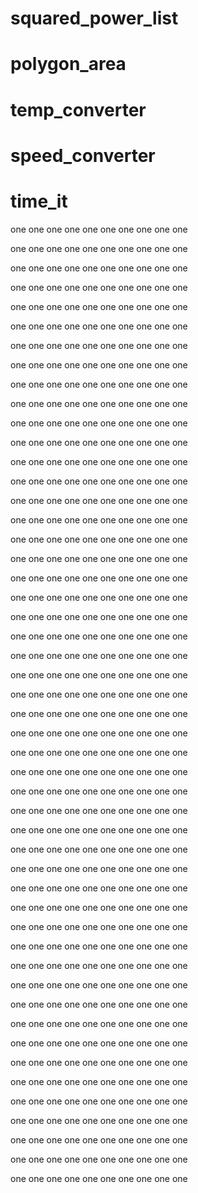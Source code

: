# squared_power_list

# polygon_area

# temp_converter

# speed_converter

# time_it

one one one one one one one one one one 

one one one one one one one one one one 

one one one one one one one one one one 

one one one one one one one one one one 

one one one one one one one one one one 

one one one one one one one one one one 

one one one one one one one one one one 

one one one one one one one one one one 

one one one one one one one one one one 

one one one one one one one one one one 



one one one one one one one one one one 

one one one one one one one one one one 

one one one one one one one one one one 

one one one one one one one one one one 

one one one one one one one one one one 

one one one one one one one one one one 

one one one one one one one one one one 

one one one one one one one one one one 

one one one one one one one one one one 

one one one one one one one one one one 



one one one one one one one one one one 

one one one one one one one one one one 

one one one one one one one one one one 

one one one one one one one one one one 

one one one one one one one one one one 

one one one one one one one one one one 

one one one one one one one one one one 

one one one one one one one one one one 

one one one one one one one one one one 

one one one one one one one one one one 



one one one one one one one one one one 

one one one one one one one one one one 

one one one one one one one one one one 

one one one one one one one one one one 

one one one one one one one one one one 

one one one one one one one one one one 

one one one one one one one one one one 

one one one one one one one one one one 

one one one one one one one one one one 

one one one one one one one one one one 



one one one one one one one one one one 

one one one one one one one one one one 

one one one one one one one one one one 

one one one one one one one one one one 

one one one one one one one one one one 

one one one one one one one one one one 

one one one one one one one one one one 

one one one one one one one one one one 

one one one one one one one one one one 

one one one one one one one one one one 

